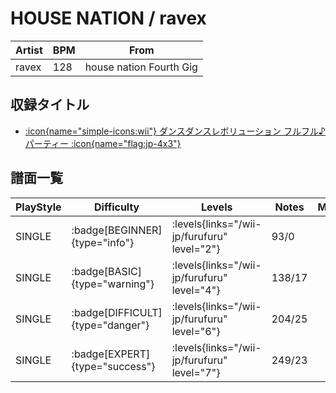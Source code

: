 # HOUSE NATION / ravex

|Artist|BPM|From|
|------|---|----|
|ravex|128|house nation Fourth Gig|

## 収録タイトル

- [:icon{name="simple-icons:wii"} ダンスダンスレボリューション フルフル♪パーティー :icon{name="flag:jp-4x3"}](/wii-jp/furufuru)

## 譜面一覧

|PlayStyle|Difficulty|Levels|Notes|Movie|
|---------|----------|------|-----|-----|
|SINGLE| :badge[BEGINNER]{type="info"}| :levels{links="/wii-jp/furufuru" level="2"}|93/0||
|SINGLE| :badge[BASIC]{type="warning"}| :levels{links="/wii-jp/furufuru" level="4"}|138/17||
|SINGLE| :badge[DIFFICULT]{type="danger"}| :levels{links="/wii-jp/furufuru" level="6"}|204/25||
|SINGLE| :badge[EXPERT]{type="success"}| :levels{links="/wii-jp/furufuru" level="7"}|249/23||
